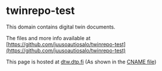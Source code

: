 # twinrepo-test

This domain contains digital twin documents.

The files and more info available at [https://github.com/juusoautiosalo/twinrepo-test](https://github.com/juusoautiosalo/twinrepo-test)

This page is hosted at [dtw.dtp.fi](https://dtw.dtp.fi) (As shown in the [CNAME file](https://github.com/juusoautiosalo/twinrepo-test/blob/main/CNAME))
